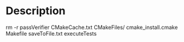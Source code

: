 # Description

 rm -r passVerifier CMakeCache.txt CMakeFiles/ cmake_install.cmake  Makefile saveToFile.txt executeTests
